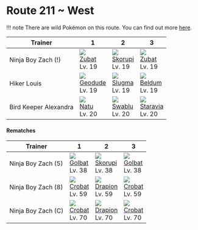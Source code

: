 # Route 211 ~ West

!!! note
    There are wild Pokémon on this route. You can find out more [here](../../wild_pokemon/route_211__west/).


Trainer               | 1                                  | 2                                  | 3
---                   | ---                                | ---                                | ---
Ninja Boy Zach (!)    | ![][041]<br> [Zubat]<br> Lv. 19    | ![][451]<br> [Skorupi]<br> Lv. 19  | ![][041]<br> [Zubat]<br> Lv. 19
Hiker Louis           | ![][074]<br> [Geodude]<br> Lv. 19  | ![][218]<br> [Slugma]<br> Lv. 19   | ![][374]<br> [Beldum]<br> Lv. 19
Bird Keeper Alexandra | ![][177]<br> [Natu]<br> Lv. 20     | ![][333]<br> [Swablu]<br> Lv. 20   | ![][397]<br> [Staravia]<br> Lv. 20

#### Rematches

Trainer            | 1                                 | 2                                 | 3
---                | ---                               | ---                               | ---
Ninja Boy Zach (5) | ![][042]<br> [Golbat]<br> Lv. 38  | ![][451]<br> [Skorupi]<br> Lv. 38 | ![][042]<br> [Golbat]<br> Lv. 38
Ninja Boy Zach (8) | ![][169]<br> [Crobat]<br> Lv. 59  | ![][452]<br> [Drapion]<br> Lv. 59 | ![][169]<br> [Crobat]<br> Lv. 59
Ninja Boy Zach (C) | ![][169]<br> [Crobat]<br> Lv. 70  | ![][452]<br> [Drapion]<br> Lv. 70 | ![][169]<br> [Crobat]<br> Lv. 70

[Zubat]: ../../pokemon_changes/041/
[Golbat]: ../../pokemon_changes/042/
[Geodude]: ../../pokemon_changes/074/
[Crobat]: ../../pokemon_changes/169/
[Natu]: ../../pokemon_changes/177/
[Slugma]: ../../pokemon_changes/218/
[Swablu]: ../../pokemon_changes/333/
[Beldum]: ../../pokemon_changes/374/
[Staravia]: ../../pokemon_changes/397/
[Skorupi]: ../../pokemon_changes/451/
[Drapion]: ../../pokemon_changes/452/
[041]: ../img/pokemon/041.png
[042]: ../img/pokemon/042.png
[074]: ../img/pokemon/074.png
[169]: ../img/pokemon/169.png
[177]: ../img/pokemon/177.png
[218]: ../img/pokemon/218.png
[333]: ../img/pokemon/333.png
[374]: ../img/pokemon/374.png
[397]: ../img/pokemon/397.png
[451]: ../img/pokemon/451.png
[452]: ../img/pokemon/452.png
